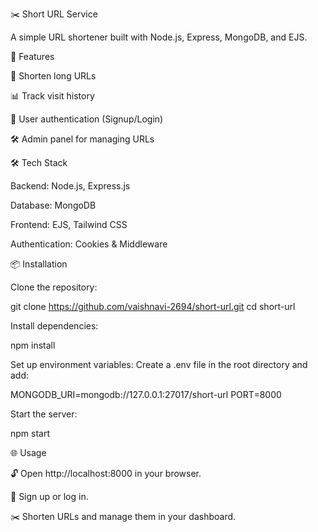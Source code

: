 ✂️ Short URL Service

A simple URL shortener built with Node.js, Express, MongoDB, and EJS.

🚀 Features

🔗 Shorten long URLs

📊 Track visit history

🔐 User authentication (Signup/Login)

🛠️ Admin panel for managing URLs

🛠️ Tech Stack

Backend: Node.js, Express.js

Database: MongoDB

Frontend: EJS, Tailwind CSS

Authentication: Cookies & Middleware

📦 Installation

Clone the repository:

git clone https://github.com/vaishnavi-2694/short-url.git
cd short-url

Install dependencies:

npm install

Set up environment variables:
Create a .env file in the root directory and add:

MONGODB_URI=mongodb://127.0.0.1:27017/short-url
PORT=8000

Start the server:

npm start

🌐 Usage

🔓 Open http://localhost:8000 in your browser.

📝 Sign up or log in.

✂️ Shorten URLs and manage them in your dashboard.
